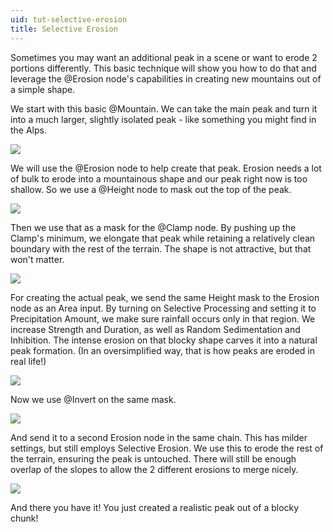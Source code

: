 ```yaml
---
uid: tut-selective-erosion
title: Selective Erosion
---
```


Sometimes you may want an additional peak in a scene or want to erode 2 portions differently. This basic technique will show you how to do that and leverage the @Erosion node's capabilities in creating new mountains out of a simple shape.

We start with this basic @Mountain. We can take the main peak and turn it into a much larger, slightly isolated peak - like something you might find in the Alps.

![](/images/ref/Erosion/selective-erosion-001.webp)

We will use the @Erosion node to help create that peak. Erosion needs a lot of bulk to erode into a mountainous shape and our peak right now is too shallow. So we use a @Height node to mask out the top of the peak.

![](/images/ref/Erosion/selective-erosion-002.webp)

Then we use that as a mask for the @Clamp node. By pushing up the Clamp's minimum, we elongate that peak while retaining a relatively clean boundary with the rest of the terrain. The shape is not attractive, but that won't matter.

![](/images/ref/Erosion/selective-erosion-003.webp)

For creating the actual peak, we send the same Height mask to the Erosion node as an Area input. By turning on Selective Processing and setting it to Precipitation Amount, we make sure rainfall occurs only in that region. We increase Strength and Duration, as well as Random Sedimentation and Inhibition. The intense erosion on that blocky shape carves it into a natural peak formation. (In an oversimplified way, that is how peaks are eroded in real life!)

![](/images/ref/Erosion/selective-erosion-004.webp)

Now we use @Invert on the same mask.

![](/images/ref/Erosion/selective-erosion-005.webp)

And send it to a second Erosion node in the same chain. This has milder settings, but still employs Selective Erosion. We use this to erode the rest of the terrain, ensuring the peak is untouched. There will still be enough overlap of the slopes to allow  the 2 different erosions to merge nicely.

![](/images/ref/Erosion/selective-erosion-006.webp)

And there you have it! You just created a realistic peak out of a blocky chunk!

